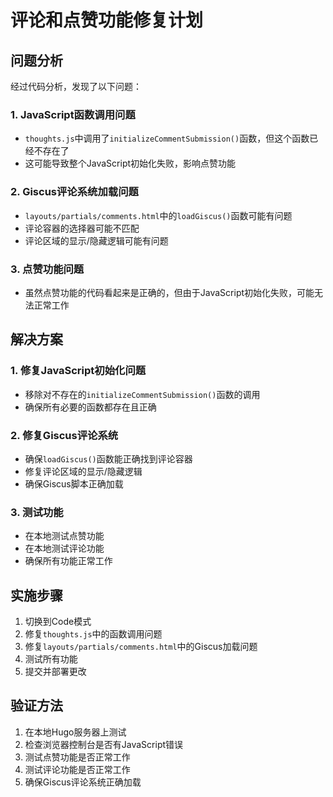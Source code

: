 # 评论和点赞功能修复计划

## 问题分析

经过代码分析，发现了以下问题：

### 1. JavaScript函数调用问题
- `thoughts.js`中调用了`initializeCommentSubmission()`函数，但这个函数已经不存在了
- 这可能导致整个JavaScript初始化失败，影响点赞功能

### 2. Giscus评论系统加载问题
- `layouts/partials/comments.html`中的`loadGiscus()`函数可能有问题
- 评论容器的选择器可能不匹配
- 评论区域的显示/隐藏逻辑可能有问题

### 3. 点赞功能问题
- 虽然点赞功能的代码看起来是正确的，但由于JavaScript初始化失败，可能无法正常工作

## 解决方案

### 1. 修复JavaScript初始化问题
- 移除对不存在的`initializeCommentSubmission()`函数的调用
- 确保所有必要的函数都存在且正确

### 2. 修复Giscus评论系统
- 确保`loadGiscus()`函数能正确找到评论容器
- 修复评论区域的显示/隐藏逻辑
- 确保Giscus脚本正确加载

### 3. 测试功能
- 在本地测试点赞功能
- 在本地测试评论功能
- 确保所有功能正常工作

## 实施步骤

1. 切换到Code模式
2. 修复`thoughts.js`中的函数调用问题
3. 修复`layouts/partials/comments.html`中的Giscus加载问题
4. 测试所有功能
5. 提交并部署更改

## 验证方法

1. 在本地Hugo服务器上测试
2. 检查浏览器控制台是否有JavaScript错误
3. 测试点赞功能是否正常工作
4. 测试评论功能是否正常工作
5. 确保Giscus评论系统正确加载